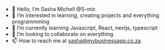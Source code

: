 - 👋 Hello, I’m Sasha Michell @S-mic
- 👀 I’m interested in learning, creating projects and everything programmming 
- 🌱 I’m currently learning Javascript, React, nextjs, typescript
- 💞️ I’m looking to collaborate on everything 
- 📫 How to reach me at sasha@mybusinessapp.co.za

<!---
S-mic/S-mic is a ✨ special ✨ repository because its `README.md` (this file) appears on your GitHub profile.
You can click the Preview link to take a look at your changes.
--->
